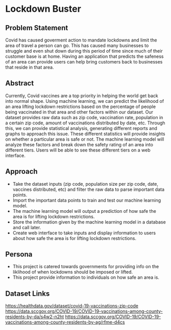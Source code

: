 # Lockdown Buster
## Problem Statement
Covid has caused goverment action to mandate lockdowns and limit the area of travel a person can go. This has caused many businesses to struggle and even shut down during this period of time since much of their customer base is at home. Having an application that predicts the safeness of an area can provide users can help bring customers back to businesses that reside in that area. 

## Abstract
Currently, Covid vaccines are a top priority in helping the world get back into normal shape. Using machine learning, we can predict the likelihood of an area lifting lockdown restrictions based on the percentage of people being vaccinated in that area and other factors within our dataset. Our dataset provides raw data such as zip code, vaccination rate, population in a certain zip code, amount of vaccinations distributed by date, etc. Through this, we can provide statistical analysis, generating different reports and graphs to approach this issue. These different statistics will provide insights on whether a particular area is safe or not. The machine learning model will analyze these factors and break down the safety rating of an area into different tiers. Users will be able to see these different tiers on a web interface.

## Approach
- Take the dataset inputs (zip code, population size per zip code, date, vaccines distributed, etc) and filter the raw data to parse important data points.
- Import the important data points to train and test our machine learning model.
- The machine learning model will output a prediction of how safe the area is for lifting lockdown restrictions.
- Store the information given by the machine learning model in a database and call later.
- Create web interface to take inputs and display information to users about how safe the area is for lifting lockdown restrictions.

## Persona
- This project is catered towards governments for providing info on the liklihood of when lockdowns should be imposed or lifted.
- This project provide information to individuals on how safe an area is.

## Dataset Links
https://healthdata.gov/dataset/covid-19-vaccinations-zip-code
https://data.sccgov.org/COVID-19/COVID-19-vaccinations-among-county-residents-by-da/s4w2-n2ht
https://data.sccgov.org/COVID-19/COVID-19-vaccinations-among-county-residents-by-ag/rfme-d4cs
